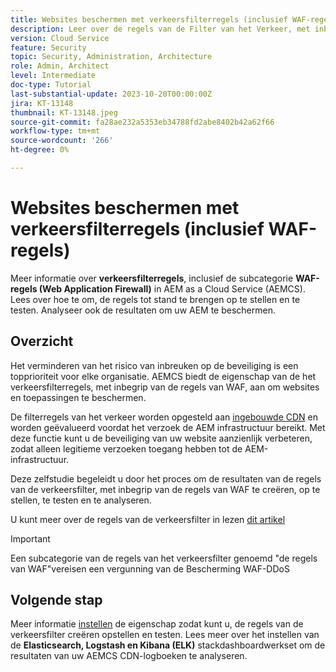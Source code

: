 ```yaml
---
title: Websites beschermen met verkeersfilterregels (inclusief WAF-regels)
description: Leer over de regels van de Filter van het Verkeer, met inbegrip van zijn subcategorie van de regels van de Firewall van de Toepassing van het Web (WAF). Hoe te om, de regels tot stand te brengen op te stellen en te testen. Analyseer ook de resultaten om uw AEM te beschermen.
version: Cloud Service
feature: Security
topic: Security, Administration, Architecture
role: Admin, Architect
level: Intermediate
doc-type: Tutorial
last-substantial-update: 2023-10-20T00:00:00Z
jira: KT-13148
thumbnail: KT-13148.jpeg
source-git-commit: fa28ae232a5353eb34788fd2abe8402b42a62f66
workflow-type: tm+mt
source-wordcount: '266'
ht-degree: 0%

---
```



# Websites beschermen met verkeersfilterregels (inclusief WAF-regels)

Meer informatie over **verkeersfilterregels**, inclusief de subcategorie **WAF-regels (Web Application Firewall)** in AEM as a Cloud Service (AEMCS). Lees over hoe te om, de regels tot stand te brengen op te stellen en te testen. Analyseer ook de resultaten om uw AEM te beschermen.

## Overzicht

Het verminderen van het risico van inbreuken op de beveiliging is een topprioriteit voor elke organisatie. AEMCS biedt de eigenschap van de het verkeersfilterregels, met inbegrip van de regels van WAF, aan om websites en toepassingen te beschermen.

De filterregels van het verkeer worden opgesteld aan [ingebouwde CDN](https://experienceleague.adobe.com/docs/experience-manager-cloud-service/content/implementing/content-delivery/cdn.html) en worden geëvalueerd voordat het verzoek de AEM infrastructuur bereikt. Met deze functie kunt u de beveiliging van uw website aanzienlijk verbeteren, zodat alleen legitieme verzoeken toegang hebben tot de AEM-infrastructuur.

Deze zelfstudie begeleidt u door het proces om de resultaten van de regels van de verkeersfilter, met inbegrip van de regels van WAF te creëren, op te stellen, te testen en te analyseren.

U kunt meer over de regels van de verkeersfilter in lezen [dit artikel](https://experienceleague.adobe.com/docs/experience-manager-cloud-service/content/security/traffic-filter-rules-including-waf.html?lang=en)

>[!IMPORTANT]
>
> Een subcategorie van de regels van het verkeersfilter genoemd &quot;de regels van WAF&quot;vereisen een vergunning van de Bescherming WAF-DDoS


## Volgende stap

Meer informatie [instellen](./how-to-setup.md) de eigenschap zodat kunt u, de regels van de verkeersfilter creëren opstellen en testen. Lees meer over het instellen van de **Elasticsearch, Logstash en Kibana (ELK)** stackdashboardwerkset om de resultaten van uw AEMCS CDN-logboeken te analyseren.



